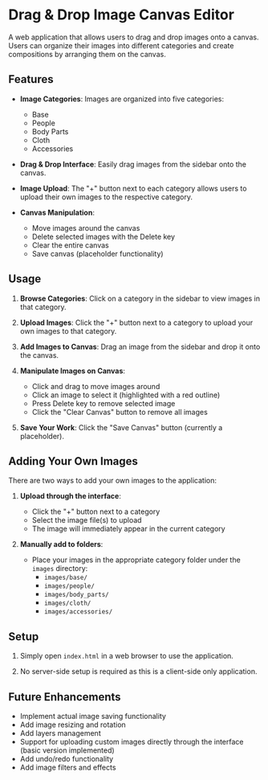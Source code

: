# Drag & Drop Image Canvas Editor

A web application that allows users to drag and drop images onto a canvas. Users can organize their images into different categories and create compositions by arranging them on the canvas.

## Features

- **Image Categories**: Images are organized into five categories:
  - Base
  - People
  - Body Parts
  - Cloth
  - Accessories

- **Drag & Drop Interface**: Easily drag images from the sidebar onto the canvas.

- **Image Upload**: The "+" button next to each category allows users to upload their own images to the respective category.

- **Canvas Manipulation**:
  - Move images around the canvas
  - Delete selected images with the Delete key
  - Clear the entire canvas
  - Save canvas (placeholder functionality)

## Usage

1. **Browse Categories**: Click on a category in the sidebar to view images in that category.

2. **Upload Images**: Click the "+" button next to a category to upload your own images to that category.

3. **Add Images to Canvas**: Drag an image from the sidebar and drop it onto the canvas.

4. **Manipulate Images on Canvas**:
   - Click and drag to move images around
   - Click an image to select it (highlighted with a red outline)
   - Press Delete key to remove selected image
   - Click the "Clear Canvas" button to remove all images

5. **Save Your Work**: Click the "Save Canvas" button (currently a placeholder).

## Adding Your Own Images

There are two ways to add your own images to the application:

1. **Upload through the interface**:
   - Click the "+" button next to a category
   - Select the image file(s) to upload
   - The image will immediately appear in the current category

2. **Manually add to folders**:
   - Place your images in the appropriate category folder under the `images` directory:
     - `images/base/`
     - `images/people/`
     - `images/body_parts/`
     - `images/cloth/`
     - `images/accessories/`

## Setup

1. Simply open `index.html` in a web browser to use the application.

2. No server-side setup is required as this is a client-side only application.

## Future Enhancements

- Implement actual image saving functionality
- Add image resizing and rotation
- Add layers management
- Support for uploading custom images directly through the interface (basic version implemented)
- Add undo/redo functionality
- Add image filters and effects 